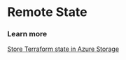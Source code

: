 # Remote State

### Learn more

[Store Terraform state in Azure Storage](https://learn.microsoft.com/en-us/azure/developer/terraform/store-state-in-azure-storage?tabs=azure-cli)
